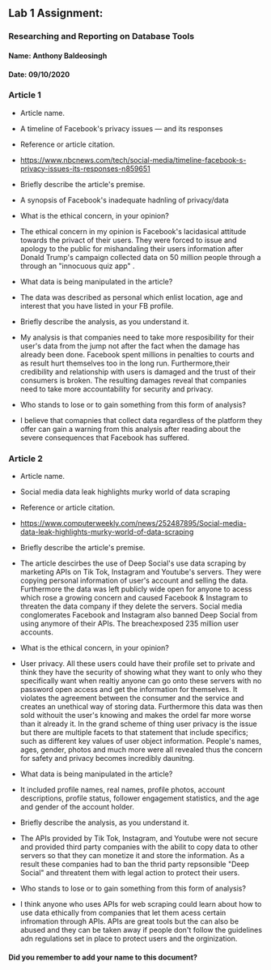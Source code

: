 ## Lab 1 Assignment:
### Researching and Reporting on Database Tools
#### Name: Anthony Baldeosingh
#### Date: 09/10/2020

### Article 1
 -  Article name.
 - A timeline of Facebook's privacy issues — and its responses

-  Reference or article citation.
 - https://www.nbcnews.com/tech/social-media/timeline-facebook-s-privacy-issues-its-responses-n859651

- Briefly describe the article's premise.
 - A synopsis of Facebook's inadequate hadnling of privacy/data

- What is the ethical concern, in your opinion?
 - The ethical concern in my opinion is Facebook's lacidasical attitude towards the privact of their users.
    They were forced to issue and apology to the public for mishandaling their users information after Donald
    Trump's campaign collected data on 50 million people through a through an "innocuous quiz app" .

- What data is being manipulated in the article?
 - The data was described as personal which enlist location, age and interest that you have listed in your FB profile.


- Briefly describe the analysis, as you understand it.
 - My analysis is that companies need to take more resposibility for their user's data from the jump not after the fact when the damage has already been done. Facebook spent millions in penalties to courts and as result hurt themselves too in the long run. Furthermore,their credibility and relationship with users is damaged and the trust of their consumers is broken. The resulting damages reveal that companies need to take more accountability for security and privacy.

- Who stands to lose or to gain something from this form of analysis?
 - I believe that comapnies that collect data regardless of the platform they offer can gain a warning from this analysis after
 reading about the severe consequences that Facebook has suffered.


### Article 2
 -  Article name.
 - Social media data leak highlights murky world of data scraping

-  Reference or article citation.
 - https://www.computerweekly.com/news/252487895/Social-media-data-leak-highlights-murky-world-of-data-scraping

- Briefly describe the article's premise.
 - The article descirbes the use of Deep Social's use data scraping by marketing APIs on Tik Tok, Instagram and Youtube's servers.
 They were copying personal information of user's account and selling the data. Furthermore the data was left publicly wide
 open for anyone to acess which rose a growing concern and caused Facebook & Instagram to threaten the data company if they
delete the servers. Social media conglomerates Facebook and Instagram also banned Deep Social from using anymore of their APIs. The breachexposed 235 million user accounts.

- What is the ethical concern, in your opinion?
 - User privacy. All these users could have their profile set to private and think they have the security of showing what they want to only who they specifically want when realtiy anyone can go onto these servers with no password open access and get the information
 for themselves. It violates the agreement between the consumer and the service and creates an unethical way of storing data. Furthermore this data was then sold withouit the user's knowing and makes the ordel far more worse than it already it. In the grand scheme of thing user privacy is the issue but there are multiple facets to that statement that include specifics; such as different
 key values of user object information. People's names, ages, gender, photos and much more were all revealed thus the concern for
 safety and privacy becomes incredibly daunitng.

- What data is being manipulated in the article?
 - It included profile names, real names, profile photos, account descriptions, profile status, follower engagement statistics, and the age and gender of the account holder.

- Briefly describe the analysis, as you understand it.
 - The APIs provided by Tik Tok, Instagram, and Youtube were not secure and provided third party companies with the abilit to copy data to other servers so that they can monetize it and store the information. As a result these companies had to ban the thrid party repsonsible "Deep Social" and threatent them with legal action to protect their users.

- Who stands to lose or to gain something from this form of analysis?
 - I think anyone who uses APIs for web scraping could learn about how to use data ethically from companies  that let them acess certain infromation through APIs. APIs are great tools but the can also be abused and they can be taken away if people don't follow
 the guidelines adn regulations set in place to protect users and the orginization. 



#### Did you remember to add your name to this document?
